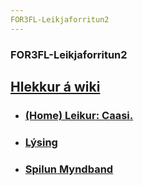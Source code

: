 ```yaml
---
FOR3FL-Leikjaforritun2
---
```

### FOR3FL-Leikjaforritun2

## [Hlekkur á wiki](https://github.com/robertatli/FOR3FL-Leikjaforritun2/wiki)
* ### [(Home) Leikur: Caasi.](/wikipages/wikipage1.md)
* ### [Lýsing](/wikipages/wikipage2.md)
* ### [Spilun Myndband](/wikipages/wikipage3.md)
